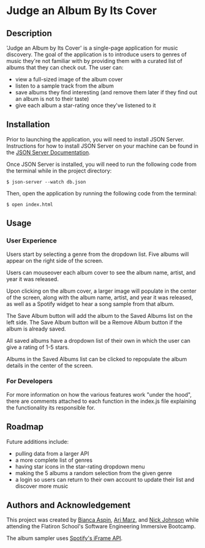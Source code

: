 # Judge an Album By Its Cover
## Description
'Judge an Album by Its Cover' is a single-page application for music discovery. The goal of the application is to introduce users to genres of music they're not familiar with by providing them with a curated list of albums that they can check out. The user can:
- view a full-sized image of the album cover
- listen to a sample track from the album
- save albums they find interesting (and remove them later if they find out an album is not to their taste)
- give each album a star-rating once they've listened to it

## Installation

Prior to launching the application, you will need to install JSON Server. Instructions for how to install JSON Server on your machine can be found in the [JSON Server Documentation](https://www.npmjs.com/package/json-server).

Once JSON Server is installed, you will need to run the following code from the terminal while in the project directory:

```
$ json-server --watch db.json
```
Then, open the application by running the following code from the terminal:
```
$ open index.html
```

## Usage
### User Experience



Users start by selecting a genre from the dropdown list. Five albums will appear on the right side of the screen.

Users can mouseover each album cover to see the album name, artist, and year it was released. 

Upon clicking on the album cover, a larger image will populate in the center of the screen, along with the album name, artist, and year it was released, as well as a Spotify widget to hear a song sample from that album. 

The Save Album button will add the album to the Saved Albums list on the left side. The Save Album button will be a Remove Album button if the album is already saved. 

All saved albums have a dropdown list of their own in which the user can give a rating of 1-5 stars. 

Albums in the Saved Albums list can be clicked to repopulate the album details in the center of the screen.

### For Developers
For more information on how the various features work "under the hood", there are comments attached to each function in the index.js file explaining the functionality its responsible for.

## Roadmap
Future additions include:
- pulling data from a larger API
- a more complete list of genres
- having star icons in the star-rating dropdown menu
- making the 5 albums a random selection from the given genre
- a login so users can return to their own account to update their list and discover more music

## Authors and Acknowledgement
This project was created by [Bianca Aspin](https://github.com/baspin94), [Ari Marz](https://github.com/arimarz), and [Nick Johnson](https://github.com/bricknet1) while attending the Flatiron School's Software Engineering Immersive Bootcamp.

The album sampler uses [Spotify's iFrame API](https://developer.spotify.com/documentation/embeds/guides/using-the-iframe-api/).